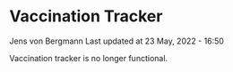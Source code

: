 Vaccination Tracker
================
Jens von Bergmann
Last updated at 23 May, 2022 - 16:50

Vaccination tracker is no longer functional.
